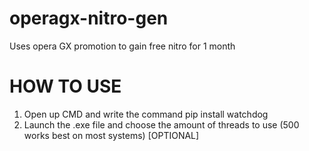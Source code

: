 # operagx-nitro-gen
Uses opera GX promotion to gain free nitro for 1 month

# HOW TO USE

1. Open up CMD and write the command pip install watchdog
2. Launch the .exe file and choose the amount of threads to use (500 works best on most systems)
[OPTIONAL] 
